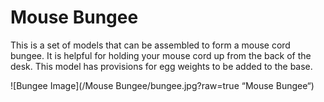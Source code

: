# Mouse Bungee

This is a set of models that can be assembled to form a mouse cord bungee. It is helpful for holding your mouse cord up from the back of the desk. This model has provisions for egg weights to be added to the base.

![Bungee Image](/Mouse Bungee/bungee.jpg?raw=true “Mouse Bungee“)